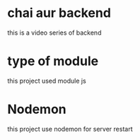 # chai aur backend
this is a video series of backend

# type of module
this project used module js

# Nodemon
this project use nodemon for server restart